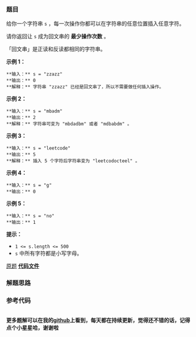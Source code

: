 ### 题目
给你一个字符串 `s` ，每一次操作你都可以在字符串的任意位置插入任意字符。

请你返回让 `s` 成为回文串的  **最少操作次数**  。

「回文串」是正读和反读都相同的字符串。



**示例 1：**

    
    
    **输入：** s = "zzazz"
    **输出：** 0
    **解释：** 字符串 "zzazz" 已经是回文串了，所以不需要做任何插入操作。
    

**示例 2：**

    
    
    **输入：** s = "mbadm"
    **输出：** 2
    **解释：** 字符串可变为 "mbdadbm" 或者 "mdbabdm" 。
    

**示例 3：**

    
    
    **输入：** s = "leetcode"
    **输出：** 5
    **解释：** 插入 5 个字符后字符串变为 "leetcodocteel" 。
    

**示例 4：**

    
    
    **输入：** s = "g"
    **输出：** 0
    

**示例 5：**

    
    
    **输入：** s = "no"
    **输出：** 1
    



**提示：**

  * `1 <= s.length <= 500`
  * `s` 中所有字符都是小写字母。

[原题](https://leetcode-cn.com/problems/minimum-insertion-steps-to-make-a-string-palindrome/)    **[代码文件]()**


### 解题思路




### 参考代码

```go


```




**更多题解可以在我的[github](https://github.com/LZH139/leetcode_Go)上看到，每天都在持续更新，觉得还不错的话，记得点个小星星哈，谢谢啦**
